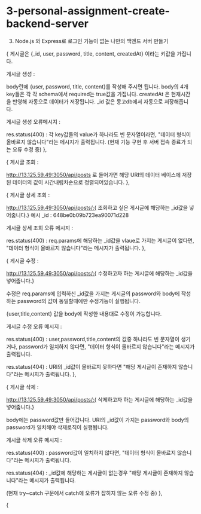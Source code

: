 # 3-personal-assignment-create-backend-server

3. Node.js 와 Express로 로그인 기능이 없는 나만의 백엔드 서버 만들기

{
게시글은 {\_id, user, password, title, content, createdAt} 이라는 키값을 가집니다.

게시글 생성 :

body란에 {user, password, title, content}를 작성해 주시면 됩니다.
body의 4개 key들은 각 각 schema에서 required는 true값을 가집니다.
createdAt 은 현재시간을 반영해 자동으로 데이터가 저장됩니다.
\_id 값은 몽고db에서 자동으로 저장해줍니다.

게시글 생성 오류메시지 :

res.status(400) : 각 key값들의 value가 하나라도 빈 문자열이라면, "데이터 형식이 올바르지 않습니다"라는 메시지가 출력됩니다.
(현재 기능 구현 후 서버 접속 종료가 되는 오류 수정 중)
},

{
게시글 조회 :

http://13.125.59.49:3050/api/posts 로 들어가면 해당 URI의 데이터 베이스에 저장된 데이터의 값이 시간내림차순으로 정렬되어있습니다.
},

{
게시글 상세 조회 :

http://13.125.59.49:3050/api/posts/:{ 조회하고 싶은 게시글에 해당하는 \_id값을 넣어줍니다.}
예시 \_id : 648be0b09b723ea90071d228

게시글 상세 조회 오류 메시지 :

res.status(400) : req.params에 해당하는 \_id값을 vlaue로 가지는 게시글이 없다면, "데이터 형식이 올바르지 않습니다"라는 메시지가 출력됩니다.
},

{
게시글 수정 :

http://13.125.59.49:3050/api/posts/:{ 수정하고자 하는 게시글에 해당하는 \_id값을 넣어줍니다.}

수정은 req.params에 입력하신 \_id값을 가지는 게시글의 password와 body에 작성하는 password의 값이 동일할때에만 수정기능이 실행됩니다.

{user,title,content} 값을 body에 작성한 내용대로 수정이 가능합니다.

게시글 수정 오류 메시지 :

res.status(400) : user,password,title,content의 값중 하나라도 빈 문자열이 생기거나, password가 일치하지 않다면,
"데이터 형식이 올바르지 않습니다"라는 메시지가 출력됩니다.

res.status(404) : URI의 \_id값이 올바르지 못하다면 "해당 게시글이 존재하지 않습니다"라는 메시지가 출력됩니다.
},

{
게시글 삭제 :

http://13.125.59.49:3050/api/posts/:{ 삭제하고자 하는 게시글에 해당하는 \_id값을 넣어줍니다.}

body에는 password값만 들어갑니다. URI의 \_id값이 가지는 password와 body의 password가 일치해야 삭제로직이 실행됩니다.

게시글 삭제 오류 메시지 :

res.status(400) : password값이 일치하지 않다면, "데이터 형식이 올바르지 않습니다"라는 메시지가 출력됩니다.

res.status(404) : \_id값에 해당하는 게시글이 없는경우 "해당 게시글이 존재하지 않습니다"라는 메시지가 출력됩니다.

(현재 try~catch 구문에서 catch에 오류가 잡히지 않는 오류 수정 중)
},

{

